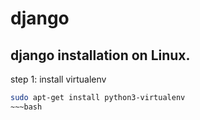 # django

## django installation on Linux.
step 1: install virtualenv

~~~bash
sudo apt-get install python3-virtualenv
~~~bash
